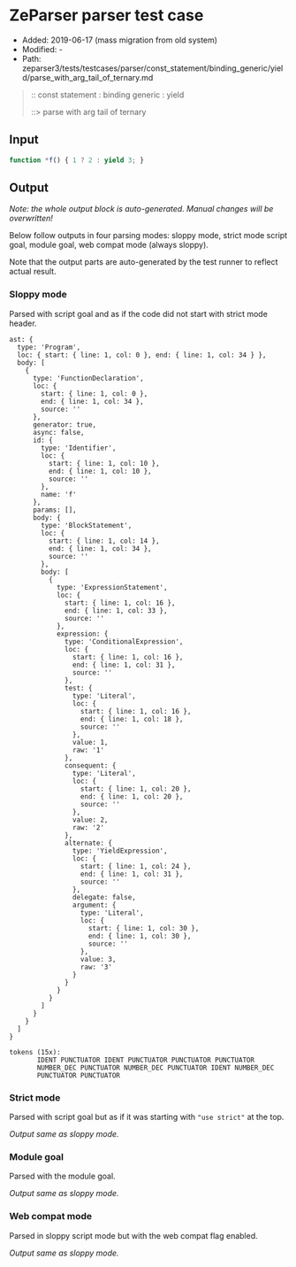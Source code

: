 # ZeParser parser test case

- Added: 2019-06-17 (mass migration from old system)
- Modified: -
- Path: zeparser3/tests/testcases/parser/const_statement/binding_generic/yield/parse_with_arg_tail_of_ternary.md

> :: const statement : binding generic : yield
>
> ::> parse with arg tail of ternary

## Input

`````js
function *f() { 1 ? 2 : yield 3; }
`````

## Output

_Note: the whole output block is auto-generated. Manual changes will be overwritten!_

Below follow outputs in four parsing modes: sloppy mode, strict mode script goal, module goal, web compat mode (always sloppy).

Note that the output parts are auto-generated by the test runner to reflect actual result.

### Sloppy mode

Parsed with script goal and as if the code did not start with strict mode header.

`````
ast: {
  type: 'Program',
  loc: { start: { line: 1, col: 0 }, end: { line: 1, col: 34 } },
  body: [
    {
      type: 'FunctionDeclaration',
      loc: {
        start: { line: 1, col: 0 },
        end: { line: 1, col: 34 },
        source: ''
      },
      generator: true,
      async: false,
      id: {
        type: 'Identifier',
        loc: {
          start: { line: 1, col: 10 },
          end: { line: 1, col: 10 },
          source: ''
        },
        name: 'f'
      },
      params: [],
      body: {
        type: 'BlockStatement',
        loc: {
          start: { line: 1, col: 14 },
          end: { line: 1, col: 34 },
          source: ''
        },
        body: [
          {
            type: 'ExpressionStatement',
            loc: {
              start: { line: 1, col: 16 },
              end: { line: 1, col: 33 },
              source: ''
            },
            expression: {
              type: 'ConditionalExpression',
              loc: {
                start: { line: 1, col: 16 },
                end: { line: 1, col: 31 },
                source: ''
              },
              test: {
                type: 'Literal',
                loc: {
                  start: { line: 1, col: 16 },
                  end: { line: 1, col: 18 },
                  source: ''
                },
                value: 1,
                raw: '1'
              },
              consequent: {
                type: 'Literal',
                loc: {
                  start: { line: 1, col: 20 },
                  end: { line: 1, col: 20 },
                  source: ''
                },
                value: 2,
                raw: '2'
              },
              alternate: {
                type: 'YieldExpression',
                loc: {
                  start: { line: 1, col: 24 },
                  end: { line: 1, col: 31 },
                  source: ''
                },
                delegate: false,
                argument: {
                  type: 'Literal',
                  loc: {
                    start: { line: 1, col: 30 },
                    end: { line: 1, col: 30 },
                    source: ''
                  },
                  value: 3,
                  raw: '3'
                }
              }
            }
          }
        ]
      }
    }
  ]
}

tokens (15x):
       IDENT PUNCTUATOR IDENT PUNCTUATOR PUNCTUATOR PUNCTUATOR
       NUMBER_DEC PUNCTUATOR NUMBER_DEC PUNCTUATOR IDENT NUMBER_DEC
       PUNCTUATOR PUNCTUATOR
`````

### Strict mode

Parsed with script goal but as if it was starting with `"use strict"` at the top.

_Output same as sloppy mode._

### Module goal

Parsed with the module goal.

_Output same as sloppy mode._

### Web compat mode

Parsed in sloppy script mode but with the web compat flag enabled.

_Output same as sloppy mode._
